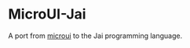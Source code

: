 # MicroUI-Jai

A port from [microui](https://github.com/rxi/microui) to the Jai programming language.
